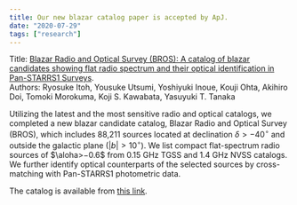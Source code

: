 ```yaml
---
title: Our new blazar catalog paper is accepted by ApJ.
date: "2020-07-29"
tags: ["research"]
---
```

Title: [Blazar Radio and Optical Survey (BROS): A catalog of blazar candidates showing flat radio spectrum and their optical identification in Pan-STARRS1 Surveys](https://arxiv.org/abs/2008.00038).  
Authors: Ryosuke Itoh, Yousuke Utsumi, Yoshiyuki Inoue, Kouji Ohta, Akihiro Doi, Tomoki Morokuma, Koji S. Kawabata, Yasuyuki T. Tanaka

Utilizing the latest and the most sensitive radio and optical catalogs, we completed a new blazar candidate catalog, Blazar Radio and Optical Survey (BROS), which includes 88,211 sources located at declination $\delta>−40^\circ$ and outside the galactic plane ($|b|>10^\circ$). We list compact flat-spectrum radio sources of $\aloha>−0.6$ from 0.15 GHz TGSS and 1.4 GHz NVSS catalogs. We further identify optical counterparts of the selected sources by cross-matching with Pan-STARRS1 photometric data.   

The catalog is available from [this link](http://www.bao.city.ibara.okayama.jp/BROS/index.html).
